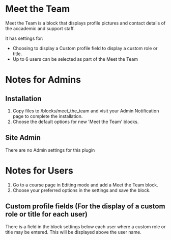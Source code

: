 # Meet the Team

Meet the Team is a block that displays profile pictures and contact details of the accademic and support staff.

It has settings for:

* Choosing to display a Custom profile field to display a custom role or title.
* Up to 6 users can be selected as part of the Meet the Team

# Notes for Admins

## Installation

1. Copy files to /blocks/meet_the_team and visit your Admin Notification page to complete the installation.
2. Choose the default options for new 'Meet the Team' blocks.

## Site Admin

There are no Admin settings for this plugin

# Notes for Users

1. Go to a course page in Editing mode and add a Meet the Team block.
2. Choose your preferred options in the settings and save the block.

## Custom profile fields (For the display of a custom role or title for each user)

There is a field in the block settings below each user where a custom role or title may be entered. This will be displayed above the user name.
